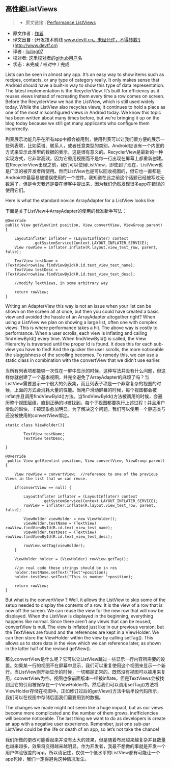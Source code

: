 高性能ListViews
---

> * 原文链接 : [Performance ListViews](http://willowtreeapps.com/blog/performance-listviews/?utm_source=Android+Weekly&utm_campaign=038d344835-Android_Weekly_178&utm_medium=email&utm_term=0_4eb677ad19-038d344835-337955857)
* 原文作者 : [作者](作者的博客或者其他社交页面)
* 译文出自 : [开发技术前线 www.devtf.cn。未经允许，不得转载!](http://www.devtf.cn)
* 译者 : [liuling07](https://github.com/liuling07) 
* 校对者: [这里校对者的github用户名](github链接)  
* 状态 :  未完成 / 校对中 / 完成 

Lists can be seen in almost any app. It’s an easy way to show items such as recipes, contacts, or any type of category really. It only makes sense that Android should have a built-in way to show this type of data representation. The latest implementation is the RecyclerView. It’s built for efficiency as it reuses views instead of recreating them every time a row comes on screen. Before the  RecyclerView we had the ListView, which is still used widely today. While the ListView also recycles views, it continues to hold a place as one of the most misconfigured views in Android today. We know this topic has been written about many times before, but we’re bringing it up on the blog today because we still get many applicants who configure them incorrectly.

列表展示功能几乎在所有app中都会被用到，使用列表可以让我们很方便的展示一些列表项，比如菜谱、联系人，或者任意类型的类别。Android应该有一个内置的方式来显示此类型的数据的表示，这是很有意义的。RecyclerView是最新的一种实现方式，它非常高效，因为它重用视图而不是每一行出现在屏幕上都重新创建。在RecyclerView出现之前，我们可以使用ListView，即使到了现在，ListView也是广泛的被开发者所使用。然而ListView也是可以回收视图的，但它也一直都是Android中最容易被错误使用的一个控件。我知道在此之前这个话题已经被写过无数遍了，但是今天我还是要在博客中提出来，因为我们仍然发现很多app在错误的使用它们。

Here is what the standard novice ArrayAdapter for a ListView looks like:

下面是关于ListView中ArrayAdapter的使用的标准新手写法：

```
@Override
public View getView(int position, View convertView, ViewGroup parent) {

    LayoutInflater inflater = (LayoutInflater) context
            .getSystemService(Context.LAYOUT_INFLATER_SERVICE);
    View rowView = inflater.inflate(R.layout.view_test_row, parent, false);

    TextView testName = (TextView)rowView.findViewById(R.id.text_view_test_name);
    TextView testDesc = (TextView)rowView.findViewById(R.id.text_view_test_desc);

    //modify TextViews, in some arbitrary way

    return rowView;
}
```

Writing an AdapterView this way is not an issue when your list can be shown on the screen all at once, but then you could have created a basic view and avoided the hassle of an ArrayAdapter altogether right? When using a ListView we plan on showing a large list, often one with complex views. This is where performance takes a hit. The above way is costly to performance. When a user scrolls, each view is inflating and calling findViewById() every time. When findViewById() is called, the View Hierarchy is traversed until the proper Id is found. It does this for each sub-view you have to find! And the quicker the user scrolls, the more noticeable the sluggishness of the scrolling becomes. To remedy this, we can use a static class in combination with the convertView that we didn’t use earlier.

当所有列表项都能够一次性在一屏中显示的时候，这种写法并没有什么问题，但这样你就创建了一个基本视图，并完全避免了ArrayAdapter的麻烦了吗？当ListView需要显示一个很大的列表集，而且列表子项是一个非常复杂的视图的时候，上面的方式会消耗大量的性能。当用户滑动屏幕的时候，每个视图都会被inflat并且调用findViewById()方法。当findViewById()方法被调用的时候，会遍历整个视图层级，直到正确的Id被找到。每个子视图都要执行上述过程！并且用户滑动的越快，卡顿现象愈加明显。为了解决这个问题，我们可以使用一个静态类与还没被使用的convertView绑定。

```
static class ViewHolder(){

        TextView testName;
        TextView testDesc;
        
}

@Override
 public View getView(int position, View convertView, ViewGroup parent) {

    View rowView = convertView;  //reference to one of the previous Views in the list that we can reuse.

    if(convertView == null) {

        LayoutInflater inflater = (LayoutInflater) context
                .getSystemService(Context.LAYOUT_INFLATER_SERVICE);
        rowView = inflater.inflate(R.layout.view_test_row, parent, false);

        ViewHolder viewHolder = new ViewHolder();
        viewHolder.testName = (TextView) rowView.findViewById(R.id.text_view_test_name);
        viewHolder.testDesc = (TextView) rowView.findViewById(R.id.text_view_test_desc);

        rowView.setTag(viewHolder);
    }

    ViewHolder holder = (ViewHolder) rowView.getTag();
    
    //in real code these strings should be in res
    holder.testName.setText("Test"+position); 
    holder.testDesc.setText("This is number "+position);

    return rowView;
}
```

But what is the convertView ? Well, it allows the ListView to skip some of the setup needed to display the contents of a row. It is the view of a row that is now off the screen. We can reuse the view for the new row that will now be displayed. When the ListView is displayed in the beginning, everything happens like normal. Since there aren’t any views that can be reused, convertView is null. The view is inflated just like in our previous version, but the TextViews are found and the references are kept in a ViewHolder. We can then store the ViewHolder within the view by calling setTag(). This allows us to store data in the view which we can reference later, as shown in the latter half of the revised getView().

那么convertView是什么呢？它可以让ListView跳过一些显示一行内容所需要的设置。如果某一行的视图不在屏幕中显示，我们可以重复使用这个视图来显示一个新行。当ListView刚开始显示的时候，一切都是正常的。既然没有视图可以被用来复用，convertView为空。视图也像前面版本一样被inflate，但是TextViews会被找到且它的引用被保存在一个ViewHolder中。然后我们可以调用setTag()方法将ViewHolder存储在视图中。正如修订过后的getView()方法中后半段代码所示，我们可以在视图中存储后面我们需要用到的数据。

The changes we made might not seem like a huge impact, but as our views become more complicated and the number of them grows, inefficiencies will become noticeable. The last thing we want to do as developers is create an app with a negative user experience. Remember, just one sub-par ListView could be the life or death of an app, so let’s not take the chance!

我们所做的更改可能看起来并没有太大的效果，但是随着布局越来越复杂并且数量也越来越多，效果将变得越来越明显。作为开发者，我最不想做的事就是开发一个用户体验很差的app。所以请记住，仅仅一个低水平的ListView都有可能让一个app死掉，我们一定得避免这种情况发生。